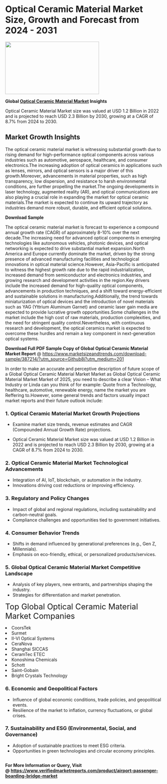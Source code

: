 <H1>Optical Ceramic Material Market Size, Growth and Forecast from 2024 - 2031</H1><img class="aligncenter size-medium wp-image-584254" src="https://thirdeyenews.in/wp-content/uploads/2024/09/Global-Market-Research-300x168.jpeg" alt="" width="300" height="168" /><p><strong>Global&nbsp;<a href="https://www.marketsizeandtrends.com/download-sample/387214/?utm_source=Github8j?utm_medium=201">Optical Ceramic Material Market</a> Insights</strong></p><p>Optical Ceramic Material Market size was valued at USD 1.2 Billion in 2022 and is projected to reach USD 2.3 Billion by 2030, growing at a CAGR of 8.7% from 2024 to 2030.</p><p><h2>Market Growth Insights</h2> <p>The optical ceramic material market is witnessing substantial growth due to rising demand for high-performance optical components across various industries such as automotive, aerospace, healthcare, and consumer electronics.The increasing adoption of optical ceramics in applications such as lenses, mirrors, and optical sensors is a major driver of this growth.Moreover, advancements in material properties, such as high transparency, low dispersion, and resistance to harsh environmental conditions, are further propelling the market.The ongoing developments in laser technology, augmented reality (AR), and optical communications are also playing a crucial role in expanding the market for optical ceramic materials.The market is expected to continue its upward trajectory as industries demand more robust, durable, and efficient optical solutions.</p> <p><strong>Download Sample</strong></p> <p>The optical ceramic material market is forecast to experience a compound annual growth rate (CAGR) of approximately 8-10% over the next decade.The increasing need for advanced optical components in emerging technologies like autonomous vehicles, photonic devices, and optical networking is expected to drive substantial market expansion.North America and Europe currently dominate the market, driven by the strong presence of advanced manufacturing facilities and technological innovations in optical material science.However, Asia-Pacific is anticipated to witness the highest growth rate due to the rapid industrialization, increased demand from semiconductor and electronics industries, and growing research and development activities in the region.Key drivers include the increased demand for high-quality optical components, advancements in production techniques, and a shift toward energy-efficient and sustainable solutions in manufacturing.Additionally, the trend towards miniaturization of optical devices and the introduction of novel materials such as YAG (Yttrium Aluminum Garnet) and ceramic laser gain media are expected to provide lucrative growth opportunities.Some challenges in the market include the high cost of raw materials, production complexities, and the need for stringent quality control.Nevertheless, with continuous research and development, the optical ceramics market is expected to overcome these hurdles and remain a key component in next-generation optical systems.</p> <p><span class=""><strong>Download Full PDF Sample Copy of Global Optical Ceramic Material Market Report</strong> @ <a href="https://www.marketsizeandtrends.com/download-sample/387214/?utm_source=Github8j?utm_medium=201" target="_blank">https://www.marketsizeandtrends.com/download-sample/387214/?utm_source=Github8j?utm_medium=201</a></span></p><p>In order to make an accurate and perceptive description of future scope of a Global&nbsp;Optical Ceramic Material Market Market as Global&nbsp;Optical Ceramic Material Market Market of 2025, you need to describe a clear Vision &ndash; What Industry or Linda can you think of for example: Quote from a Technology, healthcare, automotive, renewable energy, name the market you are Reffering to.However, some general trends and factors usually impact market reports and their future outlook include:</p><h3>1.&nbsp;<strong>Optical Ceramic Material Market Growth Projections</strong></h3><ul><li>Examine market size trends, revenue estimates and CAGR (Compounded Annual Growth Rate) projections.</li><li><p>Optical Ceramic Material Market size was valued at USD 1.2 Billion in 2022 and is projected to reach USD 2.3 Billion by 2030, growing at a CAGR of 8.7% from 2024 to 2030.</p></li></ul><h3>2.&nbsp;<strong>Optical Ceramic Material Market Technological Advancements</strong></h3><ul><li>Integration of AI, IoT, blockchain, or automation in the industry.</li><li>Innovations driving cost reductions or improving efficiency.</li></ul><h3>3.&nbsp;<strong>Regulatory and Policy Changes</strong></h3><ul><li>Impact of global and regional regulations, including sustainability and carbon-neutral goals.</li><li>Compliance challenges and opportunities tied to government initiatives.</li></ul><h3>4.&nbsp;<strong>Consumer Behavior Trends</strong></h3><ul><li>Shifts in demand influenced by generational preferences (e.g., Gen Z, Millennials).</li><li>Emphasis on eco-friendly, ethical, or personalized products/services.</li></ul><h3>5.&nbsp;<strong>Global Optical Ceramic Material Market Competitive Landscape</strong></h3><ul><li>Analysis of key players, new entrants, and partnerships shaping the industry.</li><li>Strategies for differentiation and market penetration.</li></ul><p data-pm-slice="1 1 []"><span style="color: inherit; font-family: inherit; font-size: 25px;">Top Global Optical Ceramic Material Market Companies</span></p><div class="" data-test-id=""><p><li>CoorsTek</li><li> Surmet</li><li> II-VI Optical Systems</li><li> CeraNova</li><li> Shanghai SICCAS</li><li> CeramTec ETEC</li><li> Konoshima Chemicals</li><li> Schott</li><li> Saint-Gobain</li><li> Bright Crystals Technology</li></p></div><h3>6.&nbsp;<strong>Economic and Geopolitical Factors</strong></h3><ul><li>Influence of global economic conditions, trade policies, and geopolitical events.</li><li>Resilience of the market to inflation, currency fluctuations, or global crises.</li></ul><h3>7.&nbsp;<strong>Sustainability and ESG (Environmental, Social, and Governance)</strong></h3><ul><li>Adoption of sustainable practices to meet ESG criteria.</li><li>Opportunities in green technologies and circular economy principles.</li></ul><h2><strong style="font-size: 14px;">For More Information or Query, Visit @&nbsp;</strong><a style="background-color: #ffffff; font-size: 14px;" href="https://www.marketsizeandtrends.com/report/optical-ceramic-material-market/" target="_blank">https://www.verifiedmarketreports.com/product/airport-passenger-boarding-bridge-market</a></h2>